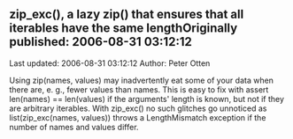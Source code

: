 ## zip_exc(), a lazy zip() that ensures that all iterables have the same lengthOriginally published: 2006-08-31 03:12:12 
Last updated: 2006-08-31 03:12:12 
Author: Peter Otten 
 
Using zip(names, values) may inadvertently eat some of your data when there are, e. g., fewer values than names. This is easy to fix with assert len(names) == len(values) if the arguments' length is known, but not if they are arbitrary iterables. With zip_exc() no such glitches go unnoticed as list(zip_exc(names, values)) throws a LengthMismatch exception if the number of names and values differ.